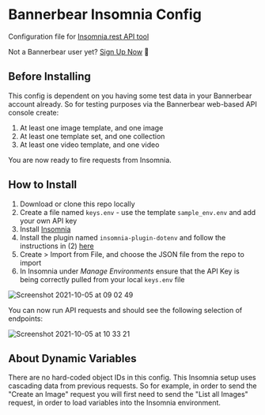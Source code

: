 # Bannerbear Insomnia Config
Configuration file for [Insomnia.rest API tool](https://insomnia.rest/)

Not a Bannerbear user yet? [Sign Up Now](https://app.bannerbear.com/) 🐻

## Before Installing

This config is dependent on you having some test data in your Bannerbear account already. So for testing purposes via the Bannerbear web-based API console create:

1. At least one image template, and one image
2. At least one template set, and one collection
3. At least one video template, and one video

You are now ready to fire requests from Insomnia.

## How to Install

1. Download or clone this repo locally
2. Create a file named `keys.env` - use the template `sample_env.env` and add your own API key
3. Install [Insomnia](https://insomnia.rest/)
4. Install the plugin named `insomnia-plugin-dotenv` and follow the instructions in (2) [here](https://konghq.com/blog/avoiding-plain-text-passwords-insomnia/)
5. Create > Import from File, and choose the JSON file from the repo to import
6. In Insomnia under *Manage Environments* ensure that the API Key is being correctly pulled from your local `keys.env` file

![Screenshot 2021-10-05 at 09 02 49](https://user-images.githubusercontent.com/30496/135944402-592bf522-b7ff-46ba-841d-89ea4b2586ca.png)

You can now run API requests and should see the following selection of endpoints:

![Screenshot 2021-10-05 at 10 33 21](https://user-images.githubusercontent.com/30496/135951283-09bfead6-dbfe-43bc-8876-de4ee6292463.png)

## About Dynamic Variables

There are no hard-coded object IDs in this config. This Insomnia setup uses cascading data from previous requests. So for example, in order to send the "Create an Image" request you will first need to send the "List all Images" request, in order to load variables into the Insomnia environment.
